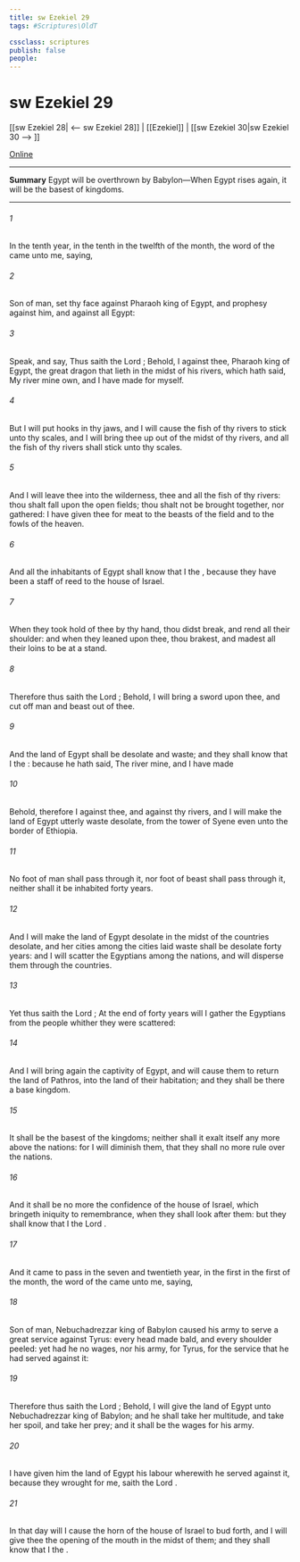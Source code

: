 ```yaml
---
title: sw Ezekiel 29
tags: #Scriptures\OldT

cssclass: scriptures
publish: false
people:
---
```


# sw Ezekiel 29
[[sw Ezekiel 28| <-- sw Ezekiel 28]] | [[Ezekiel]] | [[sw Ezekiel 30|sw Ezekiel 30 --> ]]

[Online](https://churchofjesuschrist.org/study/scriptures/ot/ezek/29?lang=eng)

---
__Summary__
Egypt will be overthrown by Babylon—When Egypt rises again, it will be the basest of kingdoms.

---
###### 1 
In the tenth year, in the tenth  in the twelfth  of the month, the word of the  came unto me, saying,

###### 2 
Son of man, set thy face against Pharaoh king of Egypt, and prophesy against him, and against all Egypt:

###### 3 
Speak, and say, Thus saith the Lord ; Behold, I  against thee, Pharaoh king of Egypt, the great dragon that lieth in the midst of his rivers, which hath said, My river  mine own, and I have made  for myself.

###### 4 
But I will put hooks in thy jaws, and I will cause the fish of thy rivers to stick unto thy scales, and I will bring thee up out of the midst of thy rivers, and all the fish of thy rivers shall stick unto thy scales.

###### 5 
And I will leave thee  into the wilderness, thee and all the fish of thy rivers: thou shalt fall upon the open fields; thou shalt not be brought together, nor gathered: I have given thee for meat to the beasts of the field and to the fowls of the heaven.

###### 6 
And all the inhabitants of Egypt shall know that I  the , because they have been a staff of reed to the house of Israel.

###### 7 
When they took hold of thee by thy hand, thou didst break, and rend all their shoulder: and when they leaned upon thee, thou brakest, and madest all their loins to be at a stand.

###### 8 
Therefore thus saith the Lord ; Behold, I will bring a sword upon thee, and cut off man and beast out of thee.

###### 9 
And the land of Egypt shall be desolate and waste; and they shall know that I  the : because he hath said, The river  mine, and I have made 

###### 10 
Behold, therefore I  against thee, and against thy rivers, and I will make the land of Egypt utterly waste  desolate, from the tower of Syene even unto the border of Ethiopia.

###### 11 
No foot of man shall pass through it, nor foot of beast shall pass through it, neither shall it be inhabited forty years.

###### 12 
And I will make the land of Egypt desolate in the midst of the countries  desolate, and her cities among the cities  laid waste shall be desolate forty years: and I will scatter the Egyptians among the nations, and will disperse them through the countries.

###### 13 
Yet thus saith the Lord ; At the end of forty years will I gather the Egyptians from the people whither they were scattered:

###### 14 
And I will bring again the captivity of Egypt, and will cause them to return  the land of Pathros, into the land of their habitation; and they shall be there a base kingdom.

###### 15 
It shall be the basest of the kingdoms; neither shall it exalt itself any more above the nations: for I will diminish them, that they shall no more rule over the nations.

###### 16 
And it shall be no more the confidence of the house of Israel, which bringeth  iniquity to remembrance, when they shall look after them: but they shall know that I  the Lord .

###### 17 
And it came to pass in the seven and twentieth year, in the first  in the first  of the month, the word of the  came unto me, saying,

###### 18 
Son of man, Nebuchadrezzar king of Babylon caused his army to serve a great service against Tyrus: every head  made bald, and every shoulder  peeled: yet had he no wages, nor his army, for Tyrus, for the service that he had served against it:

###### 19 
Therefore thus saith the Lord ; Behold, I will give the land of Egypt unto Nebuchadrezzar king of Babylon; and he shall take her multitude, and take her spoil, and take her prey; and it shall be the wages for his army.

###### 20 
I have given him the land of Egypt  his labour wherewith he served against it, because they wrought for me, saith the Lord .

###### 21 
In that day will I cause the horn of the house of Israel to bud forth, and I will give thee the opening of the mouth in the midst of them; and they shall know that I  the .

